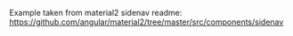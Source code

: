 Example taken from material2 sidenav readme: 
https://github.com/angular/material2/tree/master/src/components/sidenav
